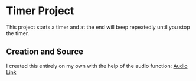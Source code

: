 # Timer Project

This project starts a timer and at the end will beep repeatedly until you stop the timer.  

## Creation and Source

I created this entirely on my own with the help of the audio function: [Audio Link](https://ourcodeworld.com/articles/read/1627/how-to-easily-generate-a-beep-notification-sound-with-javascript)  
